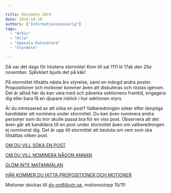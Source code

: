 ```yaml
---

title: Höstmöte 2019
date: 2019-10-10
authors: ["Informationsansvarig"]
tags:
  - "Arkiv"
  - "Alla"
  - "Uppsala Datavetare"
  - "Stormöte"

---
```


Då var det dags för höstens stormöte! Kom till sal 1111 kl 17ak den 25e november. 
Självklart bjuds det på käk!

På stormötet tillsätts nästa års styrelse, samt en mängd andra poster. 
Propositioner och motioner kommer även att diskuteras och röstas igenom. Det är 
alltså här du kan vara med och påverka sektionens framtid, engagera dig eller 
bara få en djupare inblick i hur sektionen styrs.

Är du intresserad av att söka en post? Valberedningen söker efter lämpliga 
kandidater att nominera under stormötet. Du kan även nominera andra personer 
som du tror skulle passa bra för en viss post. Observera att det även går att 
kandidera till en post under stormötet även om valberedningen ej nominerat dig. 
Det är upp till stormötet att besluta om vem som ska tillsättas vilken post.

[OM DU VILL SÖKA EN POST](https://forms.gle/tpK1cFu55qextMhN6)

[OM DU VILL NOMINERA NÅGON ANNAN](https://forms.gle/Fbs2u2nWcJn5pL9Y8)

[GLÖM INTE MATANMÄLAN](https://forms.gle/zJoHBjuZN4F3vb5j9)

[HÄR KOMMER DU HITTA PROPOSITIONER OCH MOTIONER](https://drive.google.com/drive/folders/1b6aF-Ky_yXX-sd08T5F3JcbWG6l_K_WT?usp=sharing)

Motioner skickas till dv-ordf@utn.se, motionsstopp 15/11!